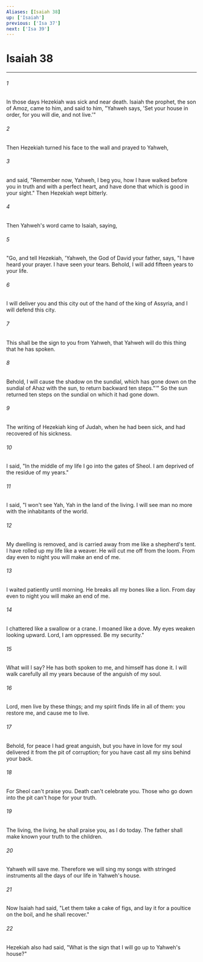 ```yaml
---
Aliases: [Isaiah 38]
up: ['Isaiah']
previous: ['Isa 37']
next: ['Isa 39']
---
```

# Isaiah 38
***





###### 1 

In those days Hezekiah was sick and near death. Isaiah the prophet, the son of Amoz, came to him, and said to him, "Yahweh says, 'Set your house in order, for you will die, and not live.'" 



###### 2 

Then Hezekiah turned his face to the wall and prayed to Yahweh, 



###### 3 

and said, "Remember now, Yahweh, I beg you, how I have walked before you in truth and with a perfect heart, and have done that which is good in your sight." Then Hezekiah wept bitterly. 



###### 4 

Then Yahweh's word came to Isaiah, saying, 



###### 5 

"Go, and tell Hezekiah, 'Yahweh, the God of David your father, says, "I have heard your prayer. I have seen your tears. Behold, I will add fifteen years to your life. 



###### 6 

I will deliver you and this city out of the hand of the king of Assyria, and I will defend this city. 



###### 7 

This shall be the sign to you from Yahweh, that Yahweh will do this thing that he has spoken. 



###### 8 

Behold, I will cause the shadow on the sundial, which has gone down on the sundial of Ahaz with the sun, to return backward ten steps."'" So the sun returned ten steps on the sundial on which it had gone down. 



###### 9 

The writing of Hezekiah king of Judah, when he had been sick, and had recovered of his sickness. 



###### 10 

I said, "In the middle of my life I go into the gates of Sheol. I am deprived of the residue of my years." 



###### 11 

I said, "I won't see Yah, Yah in the land of the living. I will see man no more with the inhabitants of the world. 



###### 12 

My dwelling is removed, and is carried away from me like a shepherd's tent. I have rolled up my life like a weaver. He will cut me off from the loom. From day even to night you will make an end of me. 



###### 13 

I waited patiently until morning. He breaks all my bones like a lion. From day even to night you will make an end of me. 



###### 14 

I chattered like a swallow or a crane. I moaned like a dove. My eyes weaken looking upward. Lord, I am oppressed. Be my security." 



###### 15 

What will I say? He has both spoken to me, and himself has done it. I will walk carefully all my years because of the anguish of my soul. 



###### 16 

Lord, men live by these things; and my spirit finds life in all of them: you restore me, and cause me to live. 



###### 17 

Behold, for peace I had great anguish, but you have in love for my soul delivered it from the pit of corruption; for you have cast all my sins behind your back. 



###### 18 

For Sheol can't praise you. Death can't celebrate you. Those who go down into the pit can't hope for your truth. 



###### 19 

The living, the living, he shall praise you, as I do today. The father shall make known your truth to the children. 



###### 20 

Yahweh will save me. Therefore we will sing my songs with stringed instruments all the days of our life in Yahweh's house. 



###### 21 

Now Isaiah had said, "Let them take a cake of figs, and lay it for a poultice on the boil, and he shall recover." 



###### 22 

Hezekiah also had said, "What is the sign that I will go up to Yahweh's house?"
